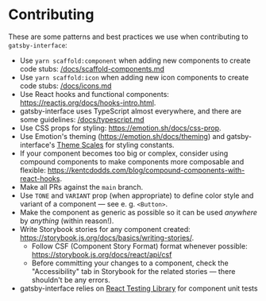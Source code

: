 # Contributing

These are some patterns and best practices we use when contributing to `gatsby-interface`:

- Use `yarn scaffold:component` when adding new components to create code stubs: [/docs/scaffold-components.md]()
- Use `yarn scaffold:icon` when adding new icon components to create code stubs: [/docs/icons.md]()
- Use React hooks and functional components: https://reactjs.org/docs/hooks-intro.html.
- gatsby-interface uses TypeScript almost everywhere, and there are some guidelines: [/docs/typescript.md]()
- Use CSS props for styling: https://emotion.sh/docs/css-prop.
- Use Emotion's theming (https://emotion.sh/docs/theming) and gatsby-interface's [Theme Scales](https://gatsby-interface.netlify.app/?path=/story/theme-scales--colors) for styling constants.
- If your component becomes too big or complex, consider using compound components to make components more composable and flexible: https://kentcdodds.com/blog/compound-components-with-react-hooks.
- Make all PRs against the `main` branch.
- Use `TONE` and `VARIANT` prop (when appropriate) to define color style and variant of a component — see e. g. `<Button>`.
- Make the component as generic as possible so it can be used _anywhere_ by _anything_ (within reason!).
- Write Storybook stories for any component created: https://storybook.js.org/docs/basics/writing-stories/.
  - Follow CSF (Component Story Format) format whenever possible: https://storybook.js.org/docs/react/api/csf
  - Before committing your changes to a component, check the "Accessibility" tab in Storybook for the related stories — there shouldn't be any errors.
- gatsby-interface relies on [React Testing Library](https://testing-library.com/docs/react-testing-library/intro) for component unit tests
